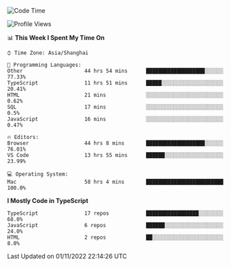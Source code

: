 <!--START_SECTION:waka-->
![Code Time](http://img.shields.io/badge/Code%20Time-3%2C100%20hrs%2043%20mins-blue)

![Profile Views](http://img.shields.io/badge/Profile%20Views-0-blue)

📊 **This Week I Spent My Time On** 

```text
⌚︎ Time Zone: Asia/Shanghai

💬 Programming Languages: 
Other                    44 hrs 54 mins      ███████████████████░░░░░░   77.33% 
TypeScript               11 hrs 51 mins      █████░░░░░░░░░░░░░░░░░░░░   20.41% 
HTML                     21 mins             ░░░░░░░░░░░░░░░░░░░░░░░░░   0.62% 
SQL                      17 mins             ░░░░░░░░░░░░░░░░░░░░░░░░░   0.5% 
JavaScript               16 mins             ░░░░░░░░░░░░░░░░░░░░░░░░░   0.47%

🔥 Editors: 
Browser                  44 hrs 8 mins       ███████████████████░░░░░░   76.01% 
VS Code                  13 hrs 55 mins      ██████░░░░░░░░░░░░░░░░░░░   23.99%

💻 Operating System: 
Mac                      58 hrs 4 mins       █████████████████████████   100.0%

```

**I Mostly Code in TypeScript** 

```text
TypeScript               17 repos            █████████████████░░░░░░░░   68.0% 
JavaScript               6 repos             ██████░░░░░░░░░░░░░░░░░░░   24.0% 
HTML                     2 repos             ██░░░░░░░░░░░░░░░░░░░░░░░   8.0%

```



 Last Updated on 01/11/2022 22:14:26 UTC
<!--END_SECTION:waka-->
